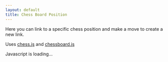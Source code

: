 ```yaml
---
layout: default
title: Chess Board Position
---
```


Here you can link to a specific chess position and make a move to create a new link.

Uses [chess.js](https://github.com/jhlywa/chess.js/blob/master/README.md) and [chessboard.js](https://chessboardjs.com/docs.html)

<div id="root">Javascript is loading...</div>

<link rel="stylesheet"
      href="https://unpkg.com/@chrisoakman/chessboardjs@1.0.0/dist/chessboard-1.0.0.min.css"
      integrity="sha384-q94+BZtLrkL1/ohfjR8c6L+A6qzNH9R2hBLwyoAfu3i/WCvQjzL2RQJ3uNHDISdU"
      crossorigin="anonymous">
<style>
    .alert {
        position: absolute;
        top: 0;
        z-index: 1000;
    }
</style>

<script
    src="https://unpkg.com/react@17/umd/react.development.js"
    crossorigin
></script>
<script
    src="https://unpkg.com/react-dom@17/umd/react-dom.development.js"
    crossorigin
></script>
<script src="https://unpkg.com/@babel/standalone/babel.min.js"></script>
<script src="https://cdnjs.cloudflare.com/ajax/libs/chess.js/0.10.3/chess.min.js" integrity="sha512-xRllwz2gdZciIB+AkEbeq+gVhX8VB8XsfqeFbUh+SzHlN96dEduwtTuVuc2u9EROlmW9+yhRlxjif66ORpsgVA==" crossorigin="anonymous" referrerpolicy="no-referrer"></script>

<!-- <script src="https://cdnjs.cloudflare.com/ajax/libs/chessboard-js/1.0.0/chessboard-1.0.0.min.js" integrity="sha512-WfASs5HtTgTL/eZsLaOftSN9wMQl7WZGlU5UiKx/yxTViMfGh9whWRwKAC27qH8VtZJqSMqDdbq2uUb1tY3jvQ==" crossorigin="anonymous" referrerpolicy="no-referrer"></script>
<link rel="stylesheet" href="https://cdnjs.cloudflare.com/ajax/libs/chessboard-js/1.0.0/chessboard-1.0.0.min.css" integrity="sha512-TU/clvRaSqKB43MX6dvJPEWV8tEGDTbmT4mdxTs6DSYsBY9zKmiw4Qeykp0nS10ndH14HRNG2VWN+IjiMfA17Q==" crossorigin="anonymous" referrerpolicy="no-referrer" /> -->

<script src="https://code.jquery.com/jquery-3.5.1.min.js"
        integrity="sha384-ZvpUoO/+PpLXR1lu4jmpXWu80pZlYUAfxl5NsBMWOEPSjUn/6Z/hRTt8+pR6L4N2"
        crossorigin="anonymous"></script>

<script src="https://unpkg.com/@chrisoakman/chessboardjs@1.0.0/dist/chessboard-1.0.0.min.js"
        integrity="sha384-8Vi8VHwn3vjQ9eUHUxex3JSN/NFqUg3QbPyX8kWyb93+8AC/pPWTzj+nHtbC5bxD"
        crossorigin="anonymous"></script>

<script type="text/babel">
    const { useState, useEffect, useRef, useCallback } = React;

    function drawChessBoard(position) {
        // Set up the canvas
        const canvas = document.createElement('canvas');
        canvas.width = 400;
        canvas.height = 400;
        const ctx = canvas.getContext('2d');
        
        const boardSize = 8;
        const squareSize = canvas.width / boardSize;

        // Draw the chessboard
        for (let row = 0; row < boardSize; row++) {
            for (let col = 0; col < boardSize; col++) {
                const x = col * squareSize;
                const y = row * squareSize;
                const isDarkSquare = (row + col) % 2 !== 0;
                ctx.fillStyle = isDarkSquare ? '#769656' : '#EEEED2'; // Dark and light squares
                ctx.fillRect(x, y, squareSize, squareSize);
            }
        }

        const pieceUnicode = {
            wK: '♔', wQ: '♕', wR: '♖', wB: '♗', wN: '♘', wP: '♙',
            bK: '♚', bQ: '♛', bR: '♜', bB: '♝', bN: '♞', bP: '♟'
        };

        ctx.font = `${squareSize * 0.8}px Arial`; // Scale font size relative to square size
        ctx.textAlign = 'center';
        ctx.textBaseline = 'middle';
        // Draw the pieces
        for (const [coord, piece] of Object.entries(position)) {
            if (piece) {
                const unicodePiece = pieceUnicode[piece];
                if (unicodePiece) {
                    const col = coord.charCodeAt(0) - 'a'.charCodeAt(0); // Convert letter to index (a-h -> 0-7)
                    const row = 8 - parseInt(coord[1], 10); // Convert number to index (1-8 -> 7-0)
                    const x = col * squareSize + squareSize / 2;
                    const y = row * squareSize + squareSize / 2;
                    ctx.fillStyle = '#000000'; // Black text for all pieces
                    ctx.fillText(unicodePiece, x, y);
                }
            }
        }
        return canvas.toDataURL();
    }

    const ascii = pos => {
        const chess = new Chess();
        const fen = Chessboard.objToFen(pos) + " w - - 0 0";
        console.log("Pos fen:" + fen)
        const validPos = chess.load(fen, {skipValidation: true});
        return validPos && chess.ascii();
    }

    function Board({pgn, onFenChange = () => {}, onPgnChange}) {
        const boardRef = useRef(null);
        const [chessBoard, setChessBoard] = useState(null);
        const [chess] = useState(() => {
            const chess = new Chess();
            chess.load_pgn(pgn);
            window.chess = chess;
            return chess;
        });
        const [chessBoardDataUrl, setChessBoardDataUrl] = useState(null);
        const [fen, setFen] = useState(chess.fen());
        const [message, setMessage] = useState('');
        const [editText, setEditText] = useState(null);
        const [moveView, setMoveView] = useState(null);
        const changeFen = (fen) => {
            setFen(fen);
            onFenChange(fen);
        }

        useEffect(() => {
            if (!pgn) return;
            chess.load_pgn(pgn);
            changeFen(chess.fen());
        }, [pgn]);

        useEffect(() => {
            if (!boardRef.current || !chess) return;
            const board = new Chessboard(boardRef.current, {
                pieceTheme: '/images/chess/{piece}.png',
                position: chess.fen(),
                draggable: true,
                onDrop(oldLocation, newLocation) {
                    const move = chess.move({from: oldLocation, to: newLocation});
                    if (!move) return;
                    onPgnChange(chess.pgn({max_width: 5, newline_char: '\n'}));
                    onFenChange(chess.fen());
                },
                onSnapEnd() {
                    if (ascii(board.position()) !== chess.ascii()) {
                        board.position(chess.fen(), false);
                    }
                },
            });
            setChessBoard(board);
        }, [boardRef, chess])

        useEffect(() => {
            if (!chessBoard || !fen) return;
            const history = chess.history();
            const myChess = new Chess();
            myChess.load_pgn(chess.pgn());
            const move = moveView === null ? history.length : moveView;
            for (let i = history.length; i > move; i--) {
                myChess.undo();
            }
            chessBoard.position(myChess.fen());
            setChessBoardDataUrl(drawChessBoard(chessBoard.position()));
        }, [fen, moveView, chessBoard])
        useEffect(() => {
            if (message) {
                setTimeout(() => setMessage(''), 3000);
            }
        }, [message, setMessage])

        const color = chess.turn() === 'w' ? 'White' : 'Black';
        const validatePgn = pgn => {
            if (new Chess().load_pgn(pgn)) {
                onPgnChange(pgn);
                chess.load_pgn(pgn);
                changeFen(fen);
                setEditText(null);
            } else {
                setMessage("Invalid PGN");
            }
        }
        return <>
            <h3>{color}'s turn</h3>
            <div className="row d-flex position-relative">
                {message && <div className="alert alert-info">{message}</div>}
                <div ref={boardRef} className={['chessboard']} className="col-6"></div>
                <div className="col-6">
                    <div>
                        <button type="button" className="btn" onClick={() => setMoveView(Math.max(0,moveView === null ? chess.history().length - 1 : moveView-1))}>{"<"}</button>
                        <button type="button" className="btn" onClick={() => {
                            if (chess.history().length-1 === moveView) {
                                setMoveView(null);
                            } else if (moveView !== null) {
                                setMoveView(moveView+1);
                            }
                        }}>{">"}</button>
                        {moveView === null ? '(Latest Move)' : `Move ${moveView}`}
                    </div>
                    {chessBoardDataUrl && <button onClick={() => {
                        navigator.clipboard.write([new ClipboardItem({ 'text/html': new Blob([`<a href="${window.location.href}">It's ${color}'s move<br /><img src="${chessBoardDataUrl}" /><br />Click to view and make a move</a>`], { type: 'text/html'}) })]);
                        setMessage("Copied to clipboard!");
                    }} type="button" className="btn btn-primary">Copy Preview Link</button>}
                    {!editText ? <button type="button" className="btn" onClick={() => setEditText(pgn)}>Edit PGN</button> : <>
                        <button type="button" className="btn" onClick={() => validatePgn(editText)}>Save PGN</button>
                        <button type="button" className="btn" onClick={() => setEditText(null)}>Cancel</button>
                    </>}
                    {editText ? <textarea value={editText} style={ {display: 'block', height: "35em", width: "100%" } } onChange={e => setEditText(e.target.value)} /> : <pre>{pgn}</pre >}
                </div>
            </div>
        </>;
    }

    function App({}) {
        const [pgn, setPgn] = useState('');

        const tryParseHash = () => {
            if (!window.location.hash || !window.location.hash.length) return;
            try {
                const pgn = atob(window.location.hash.substring(1));
                if (new Chess().load_pgn(pgn)) {
                    setPgn(pgn);
                } else {
                    console.log("Not valid PGN", pgn);
                }
            } catch (e) {
                console.error("Unable to decode pgn from URL hash", e);
            }
        }
        useEffect(() => {
            window.addEventListener('popstate', tryParseHash);
            tryParseHash();
        }, [])

        const onPgnChange = pgn => {
            setPgn(pgn);
            if (btoa(pgn) === window.location.hash.substring(1)) return;
            history.pushState(null, null, `#${btoa(pgn)}`);
        };

        return <div>
            <Board pgn={pgn} onPgnChange={onPgnChange}/>
        </div>
    }
    ReactDOM.render(<App />, document.getElementById("root"));
</script>

